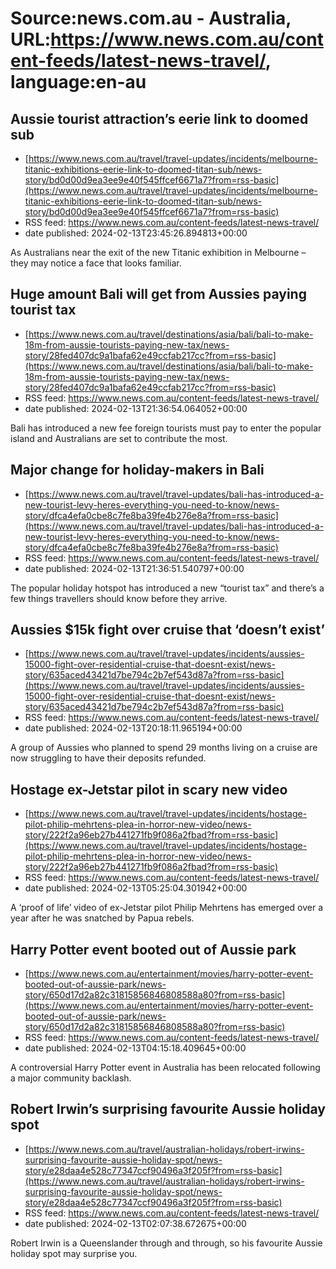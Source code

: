 # Source:news.com.au - Australia, URL:https://www.news.com.au/content-feeds/latest-news-travel/, language:en-au

## Aussie tourist attraction’s eerie link to doomed sub
 - [https://www.news.com.au/travel/travel-updates/incidents/melbourne-titanic-exhibitions-eerie-link-to-doomed-titan-sub/news-story/bd0d00d9ea3ee9e40f545ffcef6671a7?from=rss-basic](https://www.news.com.au/travel/travel-updates/incidents/melbourne-titanic-exhibitions-eerie-link-to-doomed-titan-sub/news-story/bd0d00d9ea3ee9e40f545ffcef6671a7?from=rss-basic)
 - RSS feed: https://www.news.com.au/content-feeds/latest-news-travel/
 - date published: 2024-02-13T23:45:26.894813+00:00

As Australians near the exit of the new Titanic exhibition in Melbourne – they may notice a face that looks familiar.

## Huge amount Bali will get from Aussies paying tourist tax
 - [https://www.news.com.au/travel/destinations/asia/bali/bali-to-make-18m-from-aussie-tourists-paying-new-tax/news-story/28fed407dc9a1bafa62e49ccfab217cc?from=rss-basic](https://www.news.com.au/travel/destinations/asia/bali/bali-to-make-18m-from-aussie-tourists-paying-new-tax/news-story/28fed407dc9a1bafa62e49ccfab217cc?from=rss-basic)
 - RSS feed: https://www.news.com.au/content-feeds/latest-news-travel/
 - date published: 2024-02-13T21:36:54.064052+00:00

Bali has introduced a new fee foreign tourists must pay to enter the popular island and Australians are set to contribute the most.

## Major change for holiday-makers in Bali
 - [https://www.news.com.au/travel/travel-updates/bali-has-introduced-a-new-tourist-levy-heres-everything-you-need-to-know/news-story/dfca4efa0cbe8c7fe8ba39fe4b276e8a?from=rss-basic](https://www.news.com.au/travel/travel-updates/bali-has-introduced-a-new-tourist-levy-heres-everything-you-need-to-know/news-story/dfca4efa0cbe8c7fe8ba39fe4b276e8a?from=rss-basic)
 - RSS feed: https://www.news.com.au/content-feeds/latest-news-travel/
 - date published: 2024-02-13T21:36:51.540797+00:00

The popular holiday hotspot has introduced a new “tourist tax” and there’s a few things travellers should know before they arrive.

## Aussies $15k fight over cruise that ‘doesn’t exist’
 - [https://www.news.com.au/travel/travel-updates/incidents/aussies-15000-fight-over-residential-cruise-that-doesnt-exist/news-story/635aced43421d7be794c2b7ef543d87a?from=rss-basic](https://www.news.com.au/travel/travel-updates/incidents/aussies-15000-fight-over-residential-cruise-that-doesnt-exist/news-story/635aced43421d7be794c2b7ef543d87a?from=rss-basic)
 - RSS feed: https://www.news.com.au/content-feeds/latest-news-travel/
 - date published: 2024-02-13T20:18:11.965194+00:00

A group of Aussies who planned to spend 29 months living on a cruise are now struggling to have their deposits refunded.

## Hostage ex-Jetstar pilot in scary new video
 - [https://www.news.com.au/travel/travel-updates/incidents/hostage-pilot-philip-mehrtens-plea-in-horror-new-video/news-story/222f2a96eb27b441271fb9f086a2fbad?from=rss-basic](https://www.news.com.au/travel/travel-updates/incidents/hostage-pilot-philip-mehrtens-plea-in-horror-new-video/news-story/222f2a96eb27b441271fb9f086a2fbad?from=rss-basic)
 - RSS feed: https://www.news.com.au/content-feeds/latest-news-travel/
 - date published: 2024-02-13T05:25:04.301942+00:00

A ‘proof of life’ video of ex-Jetstar pilot Philip Mehrtens has emerged over a year after he was snatched by Papua rebels.

## Harry Potter event booted out of Aussie park
 - [https://www.news.com.au/entertainment/movies/harry-potter-event-booted-out-of-aussie-park/news-story/650d17d2a82c31815856846808588a80?from=rss-basic](https://www.news.com.au/entertainment/movies/harry-potter-event-booted-out-of-aussie-park/news-story/650d17d2a82c31815856846808588a80?from=rss-basic)
 - RSS feed: https://www.news.com.au/content-feeds/latest-news-travel/
 - date published: 2024-02-13T04:15:18.409645+00:00

A controversial Harry Potter event in Australia has been relocated following a major community backlash.

## Robert Irwin’s surprising favourite Aussie holiday spot
 - [https://www.news.com.au/travel/australian-holidays/robert-irwins-surprising-favourite-aussie-holiday-spot/news-story/e28daa4e528c77347ccf90496a3f205f?from=rss-basic](https://www.news.com.au/travel/australian-holidays/robert-irwins-surprising-favourite-aussie-holiday-spot/news-story/e28daa4e528c77347ccf90496a3f205f?from=rss-basic)
 - RSS feed: https://www.news.com.au/content-feeds/latest-news-travel/
 - date published: 2024-02-13T02:07:38.672675+00:00

Robert Irwin is a Queenslander through and through, so his favourite Aussie holiday spot may surprise you.

